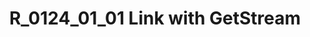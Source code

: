 ---
layout: manifest
title: R_0124_01_01 Link with GetStream
manifest_name: r_0124_01_01-link-2-api-link
---